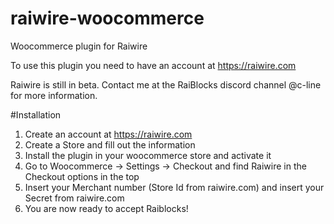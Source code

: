 # raiwire-woocommerce
Woocommerce plugin for Raiwire

To use this plugin you need to have an account at https://raiwire.com

Raiwire is still in beta. Contact me at the RaiBlocks discord channel @c-line for more information.

#Installation
1. Create an account at https://raiwire.com
2. Create a Store and fill out the information
3. Install the plugin in your woocommerce store and activate it
4. Go to Woocommerce -> Settings -> Checkout and find Raiwire in the Checkout options in the top
5. Insert your Merchant number (Store Id from raiwire.com) and insert your Secret from raiwire.com
6. You are now ready to accept Raiblocks!
